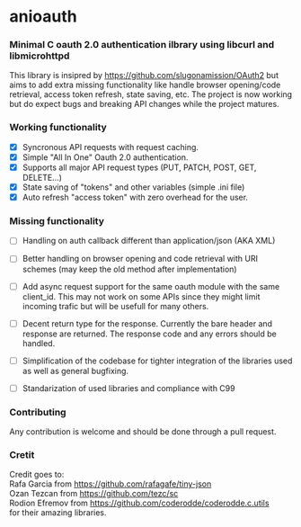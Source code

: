 # anioauth
### Minimal C oauth 2.0 authentication ilbrary using libcurl and libmicrohttpd

This library is insipred by https://github.com/slugonamission/OAuth2
but aims to add extra missing functionality like handle browser opening/code retrieval,
access token refresh, state saving, etc. The project is now working but do expect bugs
and breaking API changes while the project matures.

### Working functionality

- [x] Syncronous API requests with request caching.
- [x] Simple "All In One" Oauth 2.0 authentication.
- [x] Supports all major API request types (PUT, PATCH, POST, GET, DELETE...)
- [x] State saving of "tokens" and other variables (simple .ini file)
- [x] Auto refresh "access token" with zero overhead for the user.

### Missing functionality

- [ ] Handling on auth callback different than
application/json (AKA XML)

- [ ] Better handling on browser opening and
code retrieval with URI schemes (may keep the old
method after implementation)

- [ ] Add async request support for the same oauth
module with the same client_id. This may not work on some
APIs since they might limit incoming trafic but will be
usefull for many others.

- [ ] Decent return type for the response. Currently the 
bare header and response are returned. The response code
and any errors should be handled.

- [ ] Simplification of the codebase for tighter
integration of the libraries used as well as general
bugfixing. 

- [ ] Standarization of used libraries and compliance with C99

### Contributing

Any contribution is welcome and should be done through a pull request.

### Cretit

Credit goes to:<br>
Rafa Garcia from https://github.com/rafagafe/tiny-json<br>
Ozan Tezcan from https://github.com/tezc/sc<br>
Rodion Efremov from https://github.com/coderodde/coderodde.c.utils<br>
for their amazing libraries.

